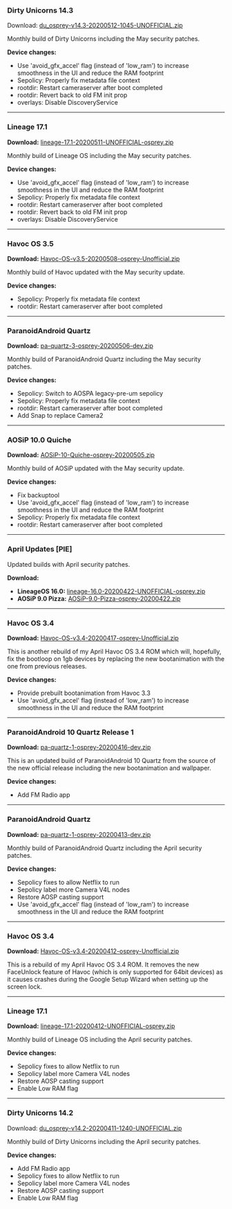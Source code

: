 ### Dirty Unicorns 14.3

Download: [du_osprey-v14.3-20200512-1045-UNOFFICIAL.zip](https://sourceforge.net/projects/chil360-android/files/du-14.x/osprey/du_osprey-v14.3-20200512-1045-UNOFFICIAL.zip/download)

Monthly build of Dirty Unicorns including the May security patches.

**Device changes:**
- Use 'avoid_gfx_accel' flag (instead of 'low_ram') to increase smoothness in the UI and reduce the RAM footprint
- Sepolicy: Properly fix metadata file context
- rootdir: Restart cameraserver after boot completed
- rootdir: Revert back to old FM init prop
- overlays: Disable DiscoveryService

<hr>

### Lineage 17.1

**Download:** [lineage-17.1-20200511-UNOFFICIAL-osprey.zip](https://sourceforge.net/projects/chil360-android/files/lineage-17.1/osprey/lineage-17.1-20200511-UNOFFICIAL-osprey.zip/download)

Monthly build of Lineage OS including the May security patches.

**Device changes:**
- Use 'avoid_gfx_accel' flag (instead of 'low_ram') to increase smoothness in the UI and reduce the RAM footprint
- Sepolicy: Properly fix metadata file context
- rootdir: Restart cameraserver after boot completed
- rootdir: Revert back to old FM init prop
- overlays: Disable DiscoveryService

<hr>

### Havoc OS 3.5

**Download:** [Havoc-OS-v3.5-20200508-osprey-Unofficial.zip](https://sourceforge.net/projects/chil360-android/files/havoc-3.x/osprey/Havoc-OS-v3.5-20200508-osprey-Unofficial.zip/download)

Monthly build of Havoc updated with the May security update.
 
**Device changes:**
- Sepolicy: Properly fix metadata file context
- rootdir: Restart cameraserver after boot completed

<hr>

### ParanoidAndroid Quartz

**Download:** [pa-quartz-3-osprey-20200506-dev.zip](https://sourceforge.net/projects/chil360-android/files/pa-quartz/osprey/pa-quartz-3-osprey-20200506-dev.zip/download)

Monthly build of ParanoidAndroid Quartz including the May security patches.

**Device changes:**
- Sepolicy: Switch to AOSPA legacy-pre-um sepolicy
- Sepolicy: Properly fix metadata file context
- rootdir: Restart cameraserver after boot completed
- Add Snap to replace Camera2

<hr>

### AOSiP 10.0 Quiche

**Download:** [AOSiP-10-Quiche-osprey-20200505.zip](https://sourceforge.net/projects/chil360-android/files/aosip-10.0/osprey/AOSiP-10-Quiche-osprey-20200505.zip/download)

Monthly build of AOSiP updated with the May security update.

**Device changes:**
- Fix backuptool
- Use 'avoid_gfx_accel' flag (instead of 'low_ram') to increase smoothness in the UI and reduce the RAM footprint
- Sepolicy: Properly fix metadata file context
- rootdir: Restart cameraserver after boot completed

<hr>

### April Updates [PIE]

Updated builds with April security patches.

**Download:**
- **LineageOS 16.0:** [lineage-16.0-20200422-UNOFFICIAL-osprey.zip](https://www.androidfilehost.com/?fid=4349826312261779081)
- **AOSiP 9.0 Pizza:** [AOSiP-9.0-Pizza-osprey-20200422.zip](https://www.androidfilehost.com/?fid=4349826312261779202)

<hr>

### Havoc OS 3.4

**Download:** [Havoc-OS-v3.4-20200417-osprey-Unofficial.zip](https://sourceforge.net/projects/chil360-android/files/havoc-3.x/osprey/Havoc-OS-v3.4-20200417-osprey-Unofficial.zip/download)

This is another rebuild of my April Havoc OS 3.4 ROM which will, hopefully, fix the bootloop on 1gb devices by replacing the new bootanimation with the one from previous releases.
 
**Device changes:**
- Provide prebuilt bootanimation from Havoc 3.3
- Use 'avoid_gfx_accel' flag (instead of 'low_ram') to increase smoothness in the UI and reduce the RAM footprint

<hr>

### ParanoidAndroid 10 Quartz Release 1

**Download:** [pa-quartz-1-osprey-20200416-dev.zip](https://sourceforge.net/projects/chil360-android/files/pa-quartz/osprey/pa-quartz-1-osprey-20200416-dev.zip/download)

This is an updated build of ParanoidAndroid 10 Quartz from the source of the new official release including the new bootanimation and wallpaper.

**Device changes:**
- Add FM Radio app

<hr>


### ParanoidAndroid Quartz

**Download:** [pa-quartz-1-osprey-20200413-dev.zip](https://sourceforge.net/projects/chil360-android/files/pa-quartz/osprey/pa-quartz-1-osprey-20200413-dev.zip/download)

Monthly build of ParanoidAndroid Quartz including the April security patches.

**Device changes:**
- Sepolicy fixes to allow Netflix to run
- Sepolicy label more Camera V4L nodes
- Restore AOSP casting support
- Use 'avoid_gfx_accel' flag (instead of 'low_ram') to increase smoothness in the UI and reduce the RAM footprint

<hr>

### Havoc OS 3.4

**Download:** [Havoc-OS-v3.4-20200412-osprey-Unofficial.zip](https://sourceforge.net/projects/chil360-android/files/havoc-3.x/osprey/Havoc-OS-v3.4-20200412-osprey-Unofficial.zip/download)

This is a rebuild of my April Havoc OS 3.4 ROM. It removes the new FaceUnlock feature of Havoc (which is only supported for 64bit devices) as it causes crashes during the Google Setup Wizard when setting up the screen lock.

<hr>

### Lineage 17.1

**Download:** [lineage-17.1-20200412-UNOFFICIAL-osprey.zip](https://sourceforge.net/projects/chil360-android/files/lineage-17.1/osprey/lineage-17.1-20200412-UNOFFICIAL-osprey.zip/download)

Monthly build of Lineage OS including the April security patches.

**Device changes:**
- Sepolicy fixes to allow Netflix to run
- Sepolicy label more Camera V4L nodes
- Restore AOSP casting support
- Enable Low RAM flag

<hr>

### Dirty Unicorns 14.2

Download: [du_osprey-v14.2-20200411-1240-UNOFFICIAL.zip](https://sourceforge.net/projects/chil360-android/files/du-14.x/osprey/du_osprey-v14.2-20200411-1240-UNOFFICIAL.zip/download)

Monthly build of Dirty Unicorns including the April security patches.

**Device changes:**
- Add FM Radio app
- Sepolicy fixes to allow Netflix to run
- Sepolicy label more Camera V4L nodes
- Restore AOSP casting support
- Enable Low RAM flag
